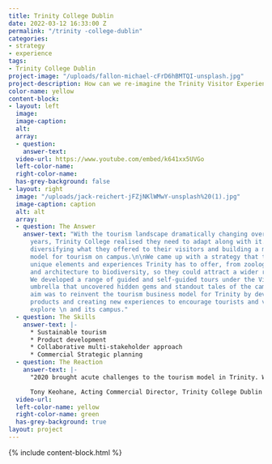 ```yaml
---
title: Trinity College Dublin
date: 2022-03-12 16:33:00 Z
permalink: "/trinity -college-dublin"
categories:
- strategy
- experience
tags:
- Trinity College Dublin
project-image: "/uploads/fallon-michael-cFrD6hBMTQI-unsplash.jpg"
project-description: How can we re-imagine the Trinity Visitor Experience?
color-name: yellow
content-block:
- layout: left
  image: 
  image-caption: 
  alt: 
  array:
  - question: 
    answer-text: 
  video-url: https://www.youtube.com/embed/k641xx5UVGo
  left-color-name: 
  right-color-name: 
  has-grey-background: false
- layout: right
  image: "/uploads/jack-reichert-jFZjNKlWMwY-unsplash%20(1).jpg"
  image-caption: caption
  alt: alt
  array:
  - question: The Answer
    answer-text: "With the tourism landscape dramatically changing over the past few
      years, Trinity College realised they need to adapt along with it. This meant
      diversifying what they offered to their visitors and building a more sustainable
      model for tourism on campus.\n\nWe came up with a strategy that told all the
      unique elements and experiences Trinity has to offer, from zoology to anatomy
      and architecture to biodiversity, so they could attract a wider range of visitors.
      We developed a range of guided and self-guided tours under the Visit Trinity
      umbrella that uncovered hidden gems and standout tales of the campus.\n\nOur
      aim was to reinvent the tourism business model for Trinity by developing existing
      products and creating new experiences to encourage tourists and visitors to
      explore \n and its campus."
  - question: The Skills
    answer-text: |-
      * Sustainable tourism
      * Product development
      * Collaborative multi-stakeholder approach
      * Commercial Strategic planning
  - question: The Reaction
    answer-text: |-
      ​"2020 brought acute challenges to the tourism model in Trinity. Wrecktangle devised a strategy to develop products that would deliver sustainable, incremental revenue growth."

      ​Tony Keohane, Acting Commercial Director, Trinity College Dublin
  video-url: 
  left-color-name: yellow
  right-color-name: green
  has-grey-background: true
layout: project
---
```


{% include content-block.html %}
